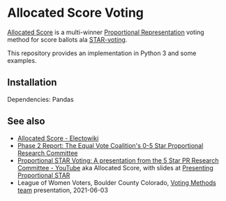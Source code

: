 # Allocated Score Voting
[Allocated Score](https://electowiki.org/wiki/Allocated_Score)
is a multi-winner [Proportional Representation](https://en.wikipedia.org/wiki/Proportional_representation)
voting method for score ballots ala
[STAR-voting](https://en.wikipedia.org/wiki/STAR_voting).

This repository provides an implementation in Python 3 and some examples.

## Installation

Dependencies: Pandas

## See also

* [Allocated Score \- Electowiki](https://electowiki.org/wiki/Allocated_Score)
* [Phase 2 Report: The Equal Vote Coalition's 0\-5 Star Proportional Research Committee](https://www.starvoting.us/pr_committtee_phase2)
* [Proportional STAR Voting: A presentation from the 5 Star PR Research Committee \- YouTube](https://www.youtube.com/watch?v=RcIiHa9LrKQ&ab_channel=EqualVoteCoalition)
aka Allocated Score, with slides at
[Presenting Proportional STAR](https://www.starvoting.us/star_pr_report)
* League of Women Voters, Boulder County Colorado,
[Voting Methods team](https://lwvbc.clubexpress.com/content.aspx?page_id=22&club_id=629866&module_id=301984)
presentation, 2021-06-03

